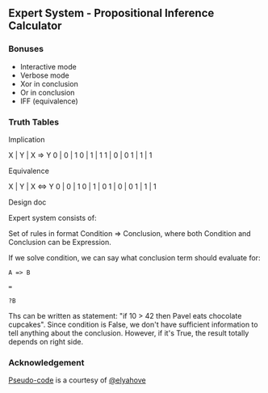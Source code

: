 ## Expert System - Propositional Inference Calculator

### Bonuses

* Interactive mode
* Verbose mode
* Xor in conclusion
* Or in conclusion
* IFF (equivalence)

### Truth Tables

Implication

X | Y | X => Y
0 | 0 | 1
0 | 1 | 1
1 | 0 | 0
1 | 1 | 1

Equivalence

X | Y | X <=> Y
0 | 0 | 1
0 | 1 | 0
1 | 0 | 0
1 | 1 | 1

Design doc

Expert system consists of:

Set of rules in format Condition => Conclusion, where both Condition and Conclusion can be Expression.

If we solve condition, we can say what conclusion term should evaluate for:

```
A => B

=

?B
```

Ths can be written as statement: "if 10 > 42 then Pavel eats chocolate cupcakes".
Since condition is False, we don't have sufficient information to tell anything about the conclusion. However, if it's True, the result totally depends on right side.


### Acknowledgement

[Pseudo-code](./doc) is a courtesy of [@elyahove](https://github.com/ely-uf)
